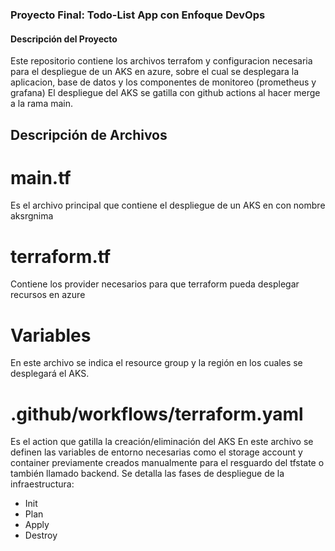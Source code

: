 ### Proyecto Final: Todo-List App con Enfoque DevOps

#### Descripción del Proyecto
Este repositorio contiene los archivos terrafom y configuracion necesaria para el despliegue de un AKS en azure, sobre el cual se desplegara la aplicacion, base de datos y los componentes de monitoreo (prometheus y grafana)
El despliegue del AKS se gatilla con github actions al hacer merge a la rama main.
## Descripción de Archivos
# main.tf
Es el archivo principal que contiene el despliegue de un AKS en con nombre aksrgnima
# terraform.tf
Contiene los provider necesarios para que terraform pueda desplegar recursos en azure
# Variables
En este archivo se indica el resource group y la región en los cuales se desplegará el AKS.
# .github/workflows/terraform.yaml
Es el action que gatilla la creación/eliminación del AKS
En este archivo se definen las variables de entorno necesarias como el storage account y container previamente creados manualmente para el resguardo del tfstate o también llamado backend.
Se detalla las fases de despliegue de la infraestructura:
- Init
- Plan
- Apply
- Destroy